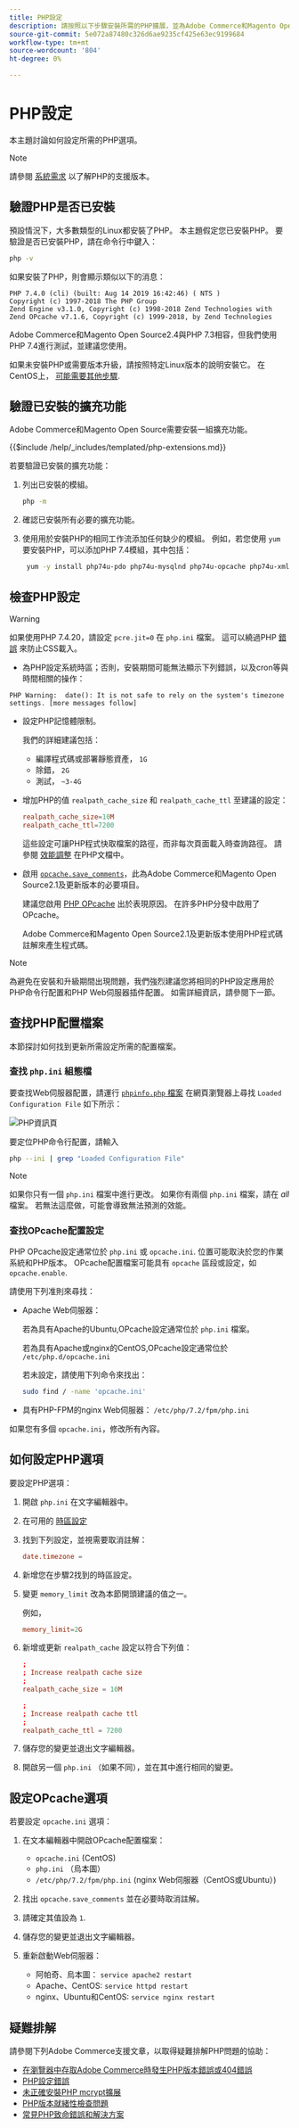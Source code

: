 ```yaml
---
title: PHP設定
description: 請按照以下步驟安裝所需的PHP擴展，並為Adobe Commerce和Magento Open Source的本地安裝配置所需的PHP設定。
source-git-commit: 5e072a87480c326d6ae9235cf425e63ec9199684
workflow-type: tm+mt
source-wordcount: '804'
ht-degree: 0%

---
```



# PHP設定

本主題討論如何設定所需的PHP選項。

>[!NOTE]
>
>請參閱 [系統需求](../system-requirements.md) 以了解PHP的支援版本。

## 驗證PHP是否已安裝

預設情況下，大多數類型的Linux都安裝了PHP。 本主題假定您已安裝PHP。 要驗證是否已安裝PHP，請在命令行中鍵入：

```bash
php -v
```

如果安裝了PHP，則會顯示類似以下的消息：

```terminal
PHP 7.4.0 (cli) (built: Aug 14 2019 16:42:46) ( NTS )
Copyright (c) 1997-2018 The PHP Group
Zend Engine v3.1.0, Copyright (c) 1998-2018 Zend Technologies with Zend OPcache v7.1.6, Copyright (c) 1999-2018, by Zend Technologies
```

Adobe Commerce和Magento Open Source2.4與PHP 7.3相容，但我們使用PHP 7.4進行測試，並建議您使用。

如果未安裝PHP或需要版本升級，請按照特定Linux版本的說明安裝它。
在CentOS上， [可能需要其他步驟](https://wiki.centos.org/HowTos/php7).

## 驗證已安裝的擴充功能

Adobe Commerce和Magento Open Source需要安裝一組擴充功能。

{{$include /help/_includes/templated/php-extensions.md}}

若要驗證已安裝的擴充功能：

1. 列出已安裝的模組。

   ```bash
   php -m
   ```

1. 確認已安裝所有必要的擴充功能。
1. 使用用於安裝PHP的相同工作流添加任何缺少的模組。 例如，若您使用 `yum` 要安裝PHP，可以添加PHP 7.4模組，其中包括：

   ```bash
    yum -y install php74u-pdo php74u-mysqlnd php74u-opcache php74u-xml php74u-gd php74u-devel php74u-mysql php74u-intl php74u-mbstring php74u-bcmath php74u-json php74u-iconv php74u-soap
   ```

## 檢查PHP設定

>[!WARNING]
>
>如果使用PHP 7.4.20，請設定 `pcre.jit=0` 在 `php.ini` 檔案。 這可以繞過PHP [錯誤](https://bugs.php.net/bug.php?id=81101) 來防止CSS載入。

- 為PHP設定系統時區；否則，安裝期間可能無法顯示下列錯誤，以及cron等與時間相關的操作：

```terminal
PHP Warning:  date(): It is not safe to rely on the system's timezone settings. [more messages follow]
```

- 設定PHP記憶體限制。

   我們的詳細建議包括：

   - 編譯程式碼或部署靜態資產， `1G`
   - 除錯， `2G`
   - 測試， `~3-4G`

- 增加PHP的值 `realpath_cache_size` 和 `realpath_cache_ttl` 至建議的設定：

   ```conf
   realpath_cache_size=10M
   realpath_cache_ttl=7200
   ```

   這些設定可讓PHP程式快取檔案的路徑，而非每次頁面載入時查詢路徑。 請參閱 [效能調整](https://www.php.net/manual/en/ini.core.php) 在PHP文檔中。

- 啟用 [`opcache.save_comments`](https://www.php.net/manual/en/opcache.configuration.php#ini.opcache.save-comments)，此為Adobe Commerce和Magento Open Source2.1及更新版本的必要項目。

   建議您啟用 [PHP OPcache](https://www.php.net/manual/en/book.opcache.php) 出於表現原因。 在許多PHP分發中啟用了OPcache。

   Adobe Commerce和Magento Open Source2.1及更新版本使用PHP程式碼註解來產生程式碼。

>[!NOTE]
>
>為避免在安裝和升級期間出現問題，我們強烈建議您將相同的PHP設定應用於PHP命令行配置和PHP Web伺服器插件配置。 如需詳細資訊，請參閱下一節。

## 查找PHP配置檔案

本節探討如何找到更新所需設定所需的配置檔案。

### 查找 `php.ini` 組態檔

要查找Web伺服器配置，請運行 [`phpinfo.php` 檔案](optional-software.md#create-phpinfophp) 在網頁瀏覽器上尋找 `Loaded Configuration File` 如下所示：

![PHP資訊頁](../../assets/installation/config_phpini-webserver.png)

要定位PHP命令行配置，請輸入

```bash
php --ini | grep "Loaded Configuration File"
```

>[!NOTE]
>
>如果你只有一個 `php.ini` 檔案中進行更改。 如果你有兩個 `php.ini` 檔案，請在 *all* 檔案。 若無法這麼做，可能會導致無法預測的效能。

### 查找OPcache配置設定

PHP OPcache設定通常位於 `php.ini` 或 `opcache.ini`. 位置可能取決於您的作業系統和PHP版本。 OPcache配置檔案可能具有 `opcache` 區段或設定，如 `opcache.enable`.

請使用下列准則來尋找：

- Apache Web伺服器：

   若為具有Apache的Ubuntu,OPcache設定通常位於 `php.ini` 檔案。

   若為具有Apache或nginx的CentOS,OPcache設定通常位於 `/etc/php.d/opcache.ini`

   若未設定，請使用下列命令來找出：

   ```bash
   sudo find / -name 'opcache.ini'
   ```

- 具有PHP-FPM的nginx Web伺服器： `/etc/php/7.2/fpm/php.ini`

如果您有多個 `opcache.ini`，修改所有內容。

## 如何設定PHP選項

要設定PHP選項：

1. 開啟 `php.ini` 在文字編輯器中。
1. 在可用的 [時區設定](https://www.php.net/manual/en/timezones.php)
1. 找到下列設定，並視需要取消註解：

   ```conf
   date.timezone =
   ```

1. 新增您在步驟2找到的時區設定。

1. 變更 `memory_limit` 改為本節開頭建議的值之一。

   例如，

   ```conf
   memory_limit=2G
   ```

1. 新增或更新 `realpath_cache` 設定以符合下列值：

   ```conf
   ;
   ; Increase realpath cache size
   ;
   realpath_cache_size = 10M
   
   ;
   ; Increase realpath cache ttl
   ;
   realpath_cache_ttl = 7200
   ```

1. 儲存您的變更並退出文字編輯器。

1. 開啟另一個 `php.ini` （如果不同），並在其中進行相同的變更。

## 設定OPcache選項

若要設定 `opcache.ini` 選項：

1. 在文本編輯器中開啟OPcache配置檔案：

   - `opcache.ini` (CentOS)
   - `php.ini` （烏本圖）
   - `/etc/php/7.2/fpm/php.ini` (nginx Web伺服器（CentOS或Ubuntu）)

1. 找出 `opcache.save_comments` 並在必要時取消註解。
1. 請確定其值設為 `1`.
1. 儲存您的變更並退出文字編輯器。
1. 重新啟動Web伺服器：

   - 阿帕奇、烏本圖： `service apache2 restart`
   - Apache、CentOS: `service httpd restart`
   - nginx、Ubuntu和CentOS: `service nginx restart`

## 疑難排解

請參閱下列Adobe Commerce支援文章，以取得疑難排解PHP問題的協助：

- [在瀏覽器中存取Adobe Commerce時發生PHP版本錯誤或404錯誤](https://support.magento.com/hc/en-us/articles/360033117152-PHP-version-error-or-404-error-when-accessing-Magento-in-browser)
- [PHP設定錯誤](https://support.magento.com/hc/en-us/articles/360034599631-PHP-settings-errors)
- [未正確安裝PHP mcrypt擴展](https://support.magento.com/hc/en-us/articles/360034280132-PHP-mcrypt-extension-not-installed-properly-)
- [PHP版本就緒性檢查問題](https://support.magento.com/hc/en-us/articles/360033546411)
- [常見PHP致命錯誤和解決方案](https://support.magento.com/hc/en-us/articles/360030568432)
